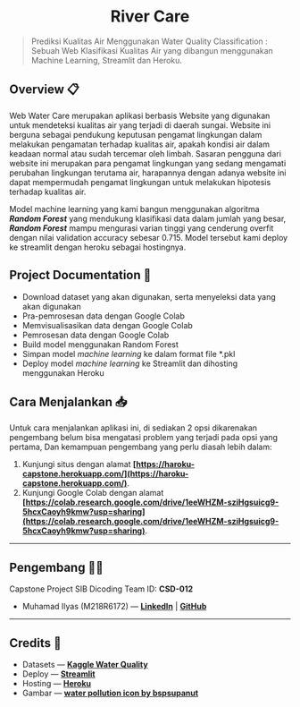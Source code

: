 <h1 align=center>River Care</h1>

> Prediksi Kualitas Air Menggunakan Water Quality Classification : Sebuah Web Klasifikasi Kualitas Air yang dibangun menggunakan Machine Learning, Streamlit dan Heroku.
## Overview 📋
Web Water Care merupakan aplikasi berbasis Website yang digunakan untuk mendeteksi kualitas air yang terjadi di daerah sungai. Website ini berguna sebagai pendukung keputusan pengamat lingkungan dalam melakukan pengamatan terhadap kualitas air, apakah kondisi air dalam keadaan normal atau sudah tercemar oleh limbah. Sasaran pengguna dari website ini merupakan para pengamat lingkungan yang sedang mengamati perubahan lingkungan terutama air, harapannya dengan adanya website ini dapat mempermudah pengamat lingkungan untuk melakukan hipotesis terhadap kualitas air.   

Model machine learning yang kami bangun menggunakan algoritma ***Random Forest*** yang mendukung klasifikasi data dalam jumlah yang besar, ***Random Forest*** mampu mengurasi varian tinggi yang cenderung overfit dengan nilai validation accuracy sebesar 0.715. Model tersebut kami deploy ke streamlit dengan heroku sebagai hostingnya.

## Project Documentation 📖
* Download dataset yang akan digunakan, serta menyeleksi data yang akan digunakan
* Pra-pemrosesan data dengan Google Colab
* Memvisualisasikan data dengan Google Colab
* Pemrosesan data dengan Google Colab
* Build model menggunakan Random Forest
* Simpan model *machine learning* ke dalam format file *.pkl
* Deploy model *machine learning* ke Streamlit dan dihosting menggunakan Heroku

## Cara Menjalankan 📥
Untuk cara menjalankan aplikasi ini, di sediakan 2 opsi dikarenakan pengembang belum bisa mengatasi problem yang terjadi pada opsi yang pertama, Dan kemampuan pengembang yang perlu diasah lebih dalam:
1. Kunjungi situs dengan alamat **[https://haroku-capstone.herokuapp.com/](https://haroku-capstone.herokuapp.com/)**.
1. Kunjungi Google Colab dengan alamat **[https://colab.research.google.com/drive/1eeWHZM-sziHgsuicg9-5hcxCaoyh9kmw?usp=sharing](https://colab.research.google.com/drive/1eeWHZM-sziHgsuicg9-5hcxCaoyh9kmw?usp=sharing)**.
---

## Pengembang 👨‍💻
Capstone Project SIB Dicoding Team ID: **CSD-012**
- Muhamad Ilyas (M218R6172) &mdash; [**LinkedIn**](https://www.linkedin.com/in/muhamad-ilyas) | [**GitHub**](https://github.com/muhamadilyas17)

---
## Credits 🌟
- Datasets &mdash; **[Kaggle Water Quality](https://www.kaggle.com/adityakadiwal/water-potability)**
- Deploy &mdash; **[Streamlit](https://streamlit.io/)**
- Hosting &mdash; **[Heroku](https://id.heroku.com/)**
- Gambar &mdash; **[water pollution icon by bspsupanut](https://www.123rf.com/photo_74694129_water-pollution-icon.html)**
